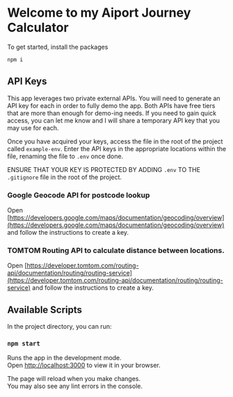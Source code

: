 # Welcome to my Aiport Journey Calculator

To get started, install the packages

```bash
npm i
```

## API Keys

This app leverages two private external APIs. You will need to generate an API key for each in order to fully demo the app. Both APIs have free tiers that are more than enough for demo-ing needs. If you need to gain quick access, you can let me know and I will share a temporary API key that you may use for each.

Once you have acquired your keys, access the file in the root of the project called `example-env`. Enter the API keys in the appropriate locations within the file, renaming the file to `.env` once done.

ENSURE THAT YOUR KEY IS PROTECTED BY ADDING `.env` TO THE `.gitignore` file in the root of the project.

### Google Geocode API for postcode lookup

Open [https://developers.google.com/maps/documentation/geocoding/overview](https://developers.google.com/maps/documentation/geocoding/overview) and follow the instructions to create a key.

### TOMTOM Routing API to calculate distance between locations.

Open [https://developer.tomtom.com/routing-api/documentation/routing/routing-service](https://developer.tomtom.com/routing-api/documentation/routing/routing-service) and follow the instructions to create a key.

## Available Scripts

In the project directory, you can run:

### `npm start`

Runs the app in the development mode.\
Open [http://localhost:3000](http://localhost:3000) to view it in your browser.

The page will reload when you make changes.\
You may also see any lint errors in the console.
